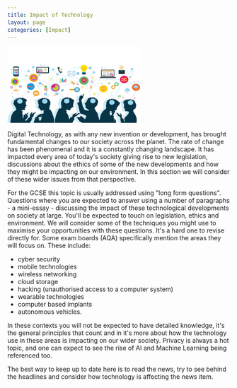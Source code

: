 ```yaml
---
title: Impact of Technology
layout: page
categories: [Impact]
---
```


![Impact of technology](/assets/img/impact.jpg)

Digital Technology, as with any new invention or development, has brought fundamental changes to our society across the planet.  The rate of change has been phenomenal and it is a constantly changing landscape.  It has impacted every area of today's society giving rise to new legislation, discussions about the ethics of some of the new developments and how they might be impacting on our environment.  In this section we will consider of these wider issues from that perspective.

For the GCSE this topic is usually addressed using "long form questions".  Questions where you are expected to answer using a number of paragraphs - a mini-essay - discussing the impact of these technological developments on society at large.  You'll be expected to touch on legislation, ethics and environment.  We will consider some of the techniques you might use to maximise your opportunities with these questions.  It's a hard one to revise directly for.  Some exam boards (AQA) specifically mention the areas they will focus on.  These include:

- cyber security
- mobile technologies
- wireless networking
- cloud storage
- hacking (unauthorised access to a computer system)
- wearable technologies
- computer based implants
- autonomous vehicles.

In these contexts you will not be expected to have detailed knowledge, it's the general principles that count and in it's more about how the technology use in these areas is impacting on our wider society.  Privacy is always a hot topic, and one can expect to see the rise of AI and Machine Learning being referenced too.

The best way to keep up to date here is to read the news, try to see behind the headlines and consider how technology is affecting the news item.